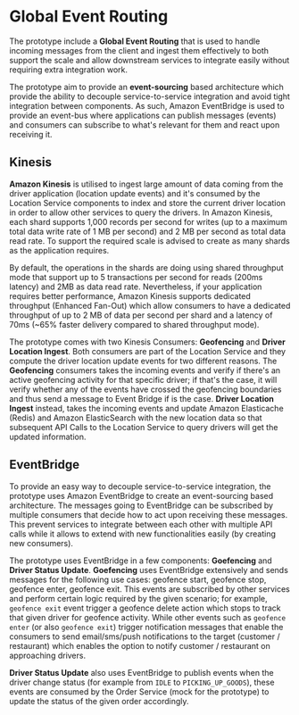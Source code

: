 # Global Event Routing

The prototype include a **Global Event Routing** that is used to handle incoming messages from the client and ingest them effectively to both support the scale and allow downstream services to integrate easily without requiring extra integration work.

The prototype aim to provide an **event-sourcing** based architecture which provide the ability to decouple service-to-service integration and avoid tight integration between components. As such, Amazon EventBridge is used to provide an event-bus where applications can publish messages (events) and consumers can subscribe to what's relevant for them and react upon receiving it.

## Kinesis

**Amazon Kinesis** is utilised to ingest large amount of data coming from the driver application (location update events) and it's consumed by the Location Service components to index and store the current driver location in order to allow other services to query the drivers. In Amazon Kinesis, each shard supports 1,000 records per second for writes (up to a maximum total data write rate of 1 MB per second) and 2 MB per second as total data read rate. To support the required scale is advised to create as many shards as the application requires.

By default, the operations in the shards are doing using shared throughput mode that support up to 5 transactions per second for reads (200ms latency) and 2MB as data read rate. Nevertheless, if your application requires better performance, Amazon Kinesis supports dedicated throughput (Enhanced Fan-Out) which allow consumers to have a dedicated throughput of up to 2 MB of data per second per shard and a latency of 70ms (~65% faster delivery compared to shared throughput mode).

The prototype comes with two Kinesis Consumers: **Geofencing** and **Driver Location Ingest**. Both consumers are part of the Location Service and they compute the driver location update events for two different reasons. The **Geofencing** consumers takes the incoming events and verify if there's an active geofencing activity for that specific driver; if that's the case, it will verify whether any of the events have crossed the geofencing boundaries and thus send a message to Event Bridge if is the case. **Driver Location Ingest** instead, takes the incoming events and update Amazon Elasticache (Redis) and Amazon ElasticSearch with the new location data so that subsequent API Calls to the Location Service to query drivers will get the updated information.

## EventBridge

To provide an easy way to decouple service-to-service integration, the prototype uses Amazon EventBridge to create an event-sourcing based architecture. The messages going to EventBridge can be subscribed by multiple consumers that decide how to act upon receiving these messages. This prevent services to integrate between each other with multiple API calls while it allows to extend with new functionalities easily (by creating new consumers).

The prototype uses EventBridge in a few components: **Goefencing** and **Driver Status Update**. **Goefencing** uses EventBridge extensively and sends messages for the following use cases: geofence start, geofence stop, geofence enter, geofence exit. This events are subscribed by other services and perform certain logic required by the given scenario; for example, `geofence exit` event trigger a geofence delete action which stops to track that given driver for geofence activity. While other events such as `geofence enter` (or also `geofence exit`) trigger notification messages that enable the consumers to send email/sms/push notifications to the target (customer / restaurant) which enables the option to notify customer / restaurant on approaching drivers.

**Driver Status Update** also uses EventBridge to publish events when the driver change status (for example from `IDLE` to `PICKING_UP_GOODS`), these events are consumed by the Order Service (mock for the prototype) to update the status of the given order accordingly.